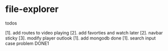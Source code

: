 # file-explorer

todos

[1]. add routes to video playing
[2]. add favorties and watch later
[2]. navbar sticky
[3]. modify player outlook
[1]. add mongodb done
[1]. search input case problem DONE1